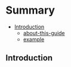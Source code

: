 # Summary

* [Introduction](README.md)
  * [about-this-guide](about-this-guide.md)
  * [example](example.md)

## Introduction



